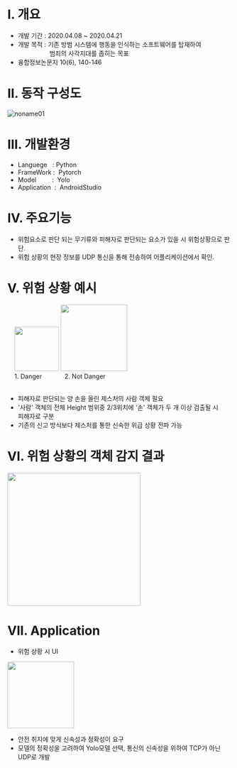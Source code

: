 # Ⅰ. **개요**
*   개발 기간 : 2020.04.08 ~ 2020.04.21
*   개발 목적 : 기존 방범 시스템에 행동을 인식하는 소프트웨어를 탑재하여 <br>
                   &nbsp;&nbsp;&nbsp;&nbsp;&nbsp;&nbsp;&nbsp;&nbsp;&nbsp;&nbsp;&nbsp;&nbsp;&nbsp;&nbsp;&nbsp;&nbsp;&nbsp;&nbsp;범죄의 사각지대를 좁히는 목표
*   융합정보논문지 10(6), 140-146
  
# Ⅱ. **동작 구성도**
![noname01](https://user-images.githubusercontent.com/73852272/98032860-f9fc9480-1e57-11eb-9db9-c09d4f574555.png)
# Ⅲ. **개발환경**
*    Languege &nbsp;&nbsp;: Python
*    FrameWork :&nbsp; Pytorch
*    Model&nbsp;&nbsp;&nbsp;&nbsp;&nbsp;&nbsp;&nbsp;&nbsp;&nbsp;:&nbsp; Yolo
*    Application &nbsp;:&nbsp; AndroidStudio
# Ⅳ. **주요기능**
*    위험요소로 판단 되는 무기류와 피해자로 판단되는 요소가 있을 시 위험상황으로 판단.
*    위험 상황의 현장 정보를 UDP 통신을 통해 전송하여 어플리케이션에서 확인.

# Ⅴ. 위험 상황 예시
&nbsp;&nbsp;&nbsp;
<img src="https://user-images.githubusercontent.com/73852272/98035812-6b3e4680-1e5c-11eb-8fde-15cfb3a62e11.jpg" width="100" hieght="100">
<img src="https://user-images.githubusercontent.com/48273803/98036748-e5bb9600-1e5d-11eb-8125-4f513905ea8c.png" width="150" hieght="150">
   <br>&nbsp;&nbsp;&nbsp;&nbsp;1.&nbsp;Danger &nbsp;&nbsp;&nbsp;&nbsp;&nbsp;&nbsp;&nbsp;&nbsp;&nbsp;&nbsp;&nbsp;&nbsp;2.&nbsp;Not Danger <br><br>

*    피해자로 판단되는 양 손을 올린 제스처의 사람 객체 필요
*    '사람' 객체의 전체 Height 범위중 2/3위치에 '손' 객체가 두 개 이상 검출될 시<br>피해자로 구분
*    기존의 신고 방식보다 제스처를 통한 신속한 위급 상황 전파 가능

# Ⅵ. 위험 상황의 객체 감지 결과
<img src="https://user-images.githubusercontent.com/48273803/98038589-b6f2ef00-1e60-11eb-8384-3520a1c4224c.png" width="300" hieght="300">

# Ⅶ. Application
*    위험 상황 시 UI<br>
<img src="https://user-images.githubusercontent.com/48273803/98037969-bb6ad800-1e5f-11eb-8a25-6f87d2955fb9.png" width="150" hieght="150">

*    안전 취지에 맞게 신속성과 정확성이 요구
*    모델의 정확성을 고려하여 Yolo모델 선택, 
     통신의 신속성을 위하여 TCP가 아닌 UDP로 개발
